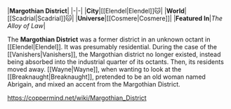 |**Margothian District**|
|-|-|
|**City**|[[Elendel\|Elendel]]🐱︎|
|**World**|[[Scadrial\|Scadrial]]🐱︎|
|**Universe**|[[Cosmere\|Cosmere]]|
|**Featured In**|*The Alloy of Law*|

The **Margothian District** was a former district in an unknown octant in [[Elendel\|Elendel]]. It was presumably residential. During the case of the [[Vanishers\|Vanishers]], the Margothian district no longer existed, instead being absorbed into the industrial quarter of its octants. Then, its residents moved away.
[[Wayne\|Wayne]], when wanting to look at the [[Breaknaught\|Breaknaught]], pretended to be an old woman named Abrigain, and mixed an accent from the Margothian District.



https://coppermind.net/wiki/Margothian_District